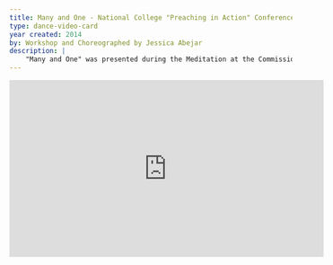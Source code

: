 ```yaml
---
title: Many and One - National College "Preaching in Action" Conference 2014
type: dance-video-card
year created: 2014
by: Workshop and Choreographed by Jessica Abejar
description: |
    "Many and One" was presented during the Meditation at the Commissioning Liturgy for the National College “Preaching in Action” Conference in 2014 at Molloy College, Rockville Centre, NY. Students attended one of three dance workshop sessions where they were taught the choreography. They presented this dance the very next day! Music is by Steve Angrisano and sung by the conference choir.
---
```

<iframe width="560" height="315" src="https://www.youtube.com/embed/EjgOJToDxCs" frameborder="0" allow="accelerometer; autoplay; encrypted-media; gyroscope; picture-in-picture" allowfullscreen></iframe>